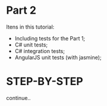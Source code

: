 # Part 2
Itens in this tutorial:
* Including tests for the Part 1;
* C# unit tests;
* C# integration tests;
* AngularJS unit tests (with jasmine);

# STEP-BY-STEP
continue..